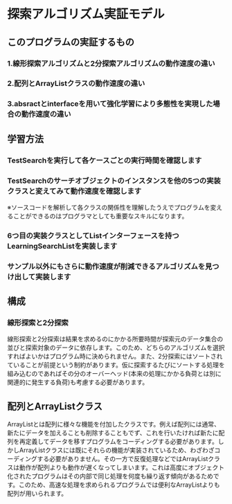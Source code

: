 # 探索アルゴリズム実証モデル
## このプログラムの実証するもの
### 1.線形探索アルゴリズムと2分探索アルゴリズムの動作速度の違い
### 2.配列とArrayListクラスの動作速度の違い
### 3.absractとinterfaceを用いて強化学習により多態性を実現した場合の動作速度の違い
## 学習方法
### TestSearchを実行して各ケースごとの実行時間を確認します
### TestSearchのサーチオブジェクトのインスタンスを他の5つの実装クラスと変えてみて動作速度を確認します
※ソースコードを解析して各クラスの関係性を理解したうえでプログラムを変えることができるのはプログラマとしても重要なスキルになります。
### 6つ目の実装クラスとしてListインターフェースを持つLearningSearchListを実装します
### サンプル以外にもさらに動作速度が削減できるアルゴリズムを見つけ出して実装します
## 構成
### 線形探索と2分探索
線形探索と2分探索は結果を求めるのにかかる所要時間が探索元のデータ集合の並びと探索対象のデータに依存します。このため、どちらのアルゴリズムを選択すればよいかはプログラム時に決められません。また、2分探索にはソートされていることが前提という制約があります。仮に探索するたびにソートする処理を組み込むのであればその分のオーバーヘッド(本来の処理にかかる負荷とは別に関連的に発生する負荷)も考慮する必要があります。
## 配列とArrayListクラス
ArrayListとは配列に様々な機能を付加したクラスです。例えば配列には通常、新たにデータを加えることも削除することもでず、これを行いたければ新たに配列を再定義してデータを移すプログラムをコーディングする必要があります。しかしArrayListクラスには既にそれらの機能が実装されているため、わざわざコーディングする必要がありません。その一方で反復処理などではArrayListクラスは動作が配列よりも動作が遅くなってしまいます。これは高度にオブジェクト化されたプログラムはその内部で同じ処理を何度も繰り返す傾向があるためです。このため、高速な処理を求められるプログラムでは便利なArrayListよりも配列が用いられます。
